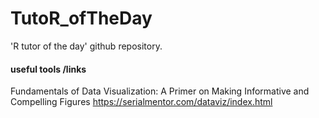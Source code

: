 # TutoR_ofTheDay
'R tutor of the day' github repository.

#### useful tools /links

Fundamentals of Data Visualization: A Primer on Making Informative and Compelling Figures https://serialmentor.com/dataviz/index.html
